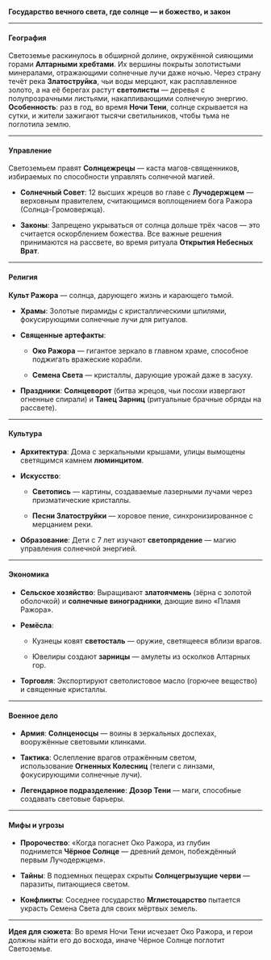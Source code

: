 
**Государство вечного света, где солнце — и божество, и закон**

---

#### **География**

Светоземье раскинулось в обширной долине, окружённой сияющими горами **Алтарными хребтами**. Их вершины покрыты золотистыми минералами, отражающими солнечные лучи даже ночью. Через страну течёт река **Златоструйка**, чьи воды мерцают, как расплавленное золото, а на её берегах растут **светолисты** — деревья с полупрозрачными листьями, накапливающими солнечную энергию.  
**Особенность**: раз в год, во время **Ночи Тени**, солнце скрывается на сутки, и жители зажигают тысячи светильников, чтобы тьма не поглотила землю.

---

#### **Управление**

Светоземьем правят **Солнцежрецы** — каста магов-священников, избираемых по способности управлять солнечной магией.

- **Солнечный Совет**: 12 высших жрецов во главе с **Лучодержцем** — верховным правителем, считающимся воплощением бога Ражора (Солнца-Громовержца).
    
- **Законы**: Запрещено укрываться от солнца дольше трёх часов — это считается оскорблением божества. Все важные решения принимаются на рассвете, во время ритуала **Открытия Небесных Врат**.
    

---

#### **Религия**

**Культ Ражора** — солнца, дарующего жизнь и карающего тьмой.

- **Храмы**: Золотые пирамиды с кристаллическими шпилями, фокусирующими солнечные лучи для ритуалов.
    
- **Священные артефакты**:
    
    - **Око Ражора** — гигантое зеркало в главном храме, способное поджигать вражеские корабли.
        
    - **Семена Света** — кристаллы, дарующие урожай даже в засуху.
        
- **Праздники**: **Солнцеворот** (битва жрецов, чьи посохи извергают огненные спирали) и **Танец Зарниц** (ритуальные брачные обряды на рассвете).
    

---

#### **Культура**

- **Архитектура**: Дома с зеркальными крышами, улицы вымощены светящимся камнем **люминцитом**.
    
- **Искусство**:
    
    - **Светопись** — картины, создаваемые лазерными лучами через призматические кристаллы.
        
    - **Песни Златоструйки** — хоровое пение, синхронизированное с мерцанием реки.
        
- **Образование**: Дети с 7 лет изучают **светопрядение** — магию управления солнечной энергией.
    

---

#### **Экономика**

- **Сельское хозяйство**: Выращивают **златоячмень** (зёрна с золотой оболочкой) и **солнечные виноградники**, дающие вино «Пламя Ражора».
    
- **Ремёсла**:
    
    - Кузнецы ковят **светосталь** — оружие, светящееся вблизи врагов.
        
    - Ювелиры создают **зарницы** — амулеты из осколков Алтарных гор.
        
- **Торговля**: Экспортируют светолистовое масло (горючее вещество) и священные кристаллы.
    

---

#### **Военное дело**

- **Армия**: **Солнценосцы** — воины в зеркальных доспехах, вооружённые световыми клинками.
    
- **Тактика**: Ослепление врагов отражённым светом, использование **Огненных Колесниц** (телеги с линзами, фокусирующими солнечные лучи).
    
- **Легендарное подразделение**: **Дозор Тени** — маги, способные создавать световые барьеры.
    

---

#### **Мифы и угрозы**

- **Пророчество**: «Когда погаснет Око Ражора, из глубин поднимется **Чёрное Солнце** — древний демон, побеждённый первым Лучодержцем».
    
- **Тайны**: В подземных пещерах скрыты **Солнцегрызущие черви** — паразиты, питающиеся светом.
    
- **Конфликты**: Соседнее государство **Мглистоцарство** пытается украсть Семена Света для своих мёртвых земель.
    

---

**Идея для сюжета**: Во время Ночи Тени исчезает Око Ражора, и герои должны найти его до восхода, иначе Чёрное Солнце поглотит Светоземье.